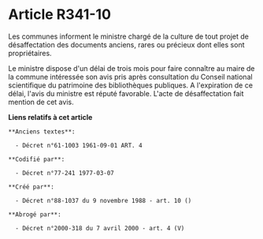 # Article R341-10

Les communes informent le ministre chargé de la culture de tout projet de désaffectation des documents anciens, rares ou
précieux dont elles sont propriétaires.

Le ministre dispose d'un délai de trois mois pour faire connaître au maire de la commune intéressée son avis pris après
consultation du Conseil national scientifique du patrimoine des bibliothèques publiques. A l'expiration de ce délai, l'avis
du ministre est réputé favorable. L'acte de désaffectation fait mention de cet avis.

**Liens relatifs à cet article**

	**Anciens textes**:

	  - Décret n°61-1003 1961-09-01 ART. 4

	**Codifié par**:

	  - Décret n°77-241 1977-03-07

	**Créé par**:

	  - Décret n°88-1037 du 9 novembre 1988 - art. 10 ()

	**Abrogé par**:

	  - Décret n°2000-318 du 7 avril 2000 - art. 4 (V)
